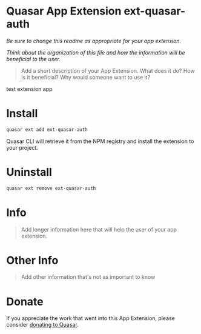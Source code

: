 Quasar App Extension ext-quasar-auth
===

_Be sure to change this readme as appropriate for your app extension._

_Think about the organization of this file and how the information will be beneficial to the user._

> Add a short description of your App Extension. What does it do? How is it beneficial? Why would someone want to use it?

test extension app 

# Install
```bash
quasar ext add ext-quasar-auth
```
Quasar CLI will retrieve it from the NPM registry and install the extension to your project.

# Uninstall
```bash
quasar ext remove ext-quasar-auth
```

# Info
> Add longer information here that will help the user of your app extension.

# Other Info
> Add other information that's not as important to know

# Donate
If you appreciate the work that went into this App Extension, please consider [donating to Quasar](https://donate.quasar.dev).
